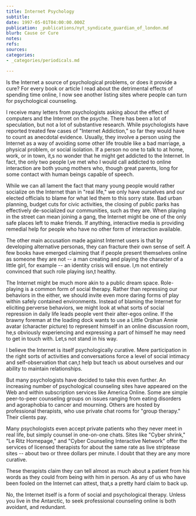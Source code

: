 ```yaml
---
title: Internet Psychology
subtitle: 
date: 1997-05-01T04:00:00.000Z
publication: _publications/nyt_syndicate_guardian_of_london.md
blurb: Cause or Cure
notes: 
refs: 
sources: 
categories:
- _categories/periodicals.md

---
```

Is the Internet a source of psychological problems, or does it provide a cure? For every book or article I read about the detrimental effects of spending time online, I now see another listing sites where people can turn for psychological counseling.

I receive many letters from psychologists asking about the effect of computers and the Internet on the psyche. There has been a lot of speculation, but not a lot of substantive research. While psychologists have reported treated few cases of "Internet Addiction," so far they would have to count as anecdotal evidence. Usually, they involve a person using the Internet as a way of avoiding some other life trouble like a bad marriage, a physical problem, or social isolation. If a person no one to talk to at home, work, or in town, it‚s no wonder that he might get addicted to the Internet. In fact, the only two people I‚ve met who I would call addicted to online interaction are both young mothers who, though great parents, long for some contact with human beings capable of speech.

While we can all lament the fact that many young people would rather socialize on the Internet than in "real life," we only have ourselves and our elected officials to blame for what led them to this sorry state. Bad urban planning, budget cuts for civic activities, the closing of public parks has effectively de-socialized our communities, such as they are. When playing in the street can mean joining a gang, the Internet might be one of the only safe places left to make friends. If anything, interactive media is providing remedial help for people who have no other form of interaction available.

The other main accusation made against Internet users is that by developing alternative personas, they can fracture their own sense of self. A few books have emerged claiming that if people present themselves online as someone they are not -- a man creating and playing the character of a little girl, for example -- an identity crisis will ensue. I‚m not entirely convinced that such role playing isn‚t healthy.

The Internet might be much more akin to a public dream space. Role-playing is a common form of social therapy. Rather than repressing our behaviors in the either, we should invite even more daring forms of play within safely contained environments. Instead of blaming the Internet for eliciting perverse behaviors, we might look at what sorts of social repression in daily life leads people vent their alter-egos online. If the brawny foreman at the loading dock wants to use a Little Orphan Annie avatar (character picture) to represent himself in an online discussion room, he‚s obviously experiencing and expressing a part of himself he may need to get in touch with. Let‚s not stand in his way.

I believe the Internet is itself psychologically curative. Mere participation in the right sorts of activities and conversations force a level of social intimacy and self-observation that can‚t help but teach us about ourselves and our ability to maintain relationships.

But many psychologists have decided to take this even further. An increasing number of psychological counseling sites have appeared on the Web and within subscription services like America Online. Some are simple peer-to-peer counseling groups on issues ranging from eating disorders and agoraphobia to cancer and mourning. Others are hosted by professional therapists, who use private chat rooms for "group therapy." Their clients pay.

Many psychologists even accept private patients who they never meet in real life, but simply counsel in one-on-one chats. Sites like "Cyber shrink," "Le Ritz Homepage," and "Cyber Counseling Interactive Network" offer the services of licensed therapists for about the same rate as live striptease sites -- about two or three dollars per minute. I doubt that they are any more curative.

These therapists claim they can tell almost as much about a patient from his words as they could from being with him in person. As any of us who have been fooled on the Internet can attest, that‚s a pretty hard claim to back up.

No, the Internet itself is a form of social and psychological therapy. Unless you live in the Antarctic, to seek professional counseling online is both avoidant, and redundant.
